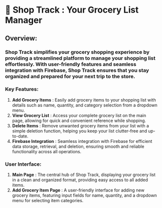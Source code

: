 # 🛒 Shop Track : Your Grocery List Manager


## Overview:

### Shop Track simplifies your grocery shopping experience by providing a streamlined platform to manage your shopping list effortlessly. With user-friendly features and seamless integration with Firebase, Shop Track ensures that you stay organized and prepared for your next trip to the store.

### Key Features:
1. **Add Grocery Items** : Easily add grocery items to your shopping list with details such as name, quantity, and category selection from a dropdown menu.
2. **View Grocery List** : Access your complete grocery list on the main page, allowing for quick and convenient reference while shopping.
3. **Delete Items** : Remove unwanted grocery items from your list with a simple deletion function, helping you keep your list clutter-free and up-to-date.
4. **Firebase Integration** : Seamless integration with Firebase for efficient data storage, retrieval, and deletion, ensuring smooth and reliable functionality across all operations.

### User Interface:
1. **Main Page** : The central hub of Shop Track, displaying your grocery list in a clean and organized format, providing easy access to all added items.
2. **Add Grocery Item Page** :  A user-friendly interface for adding new grocery items, featuring input fields for name, quantity, and a dropdown menu for selecting item categories.


